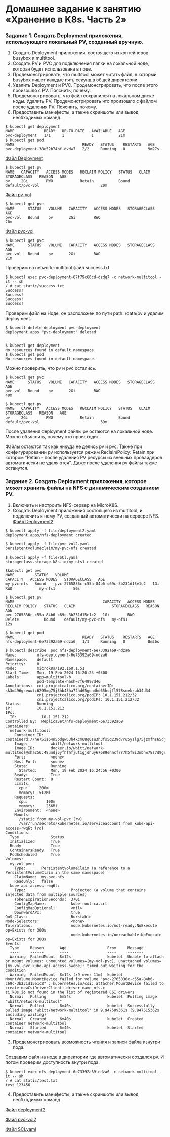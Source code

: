 # Домашнее задание к занятию «Хранение в K8s. Часть 2»
### Задание 1. Создать Deployment приложения, использующего локальный PV, созданный вручную.
1) Создать Deployment приложения, состоящего из контейнеров busybox и multitool.
2) Создать PV и PVC для подключения папки на локальной ноде, которая будет использована в поде.
3) Продемонстрировать, что multitool может читать файл, в который busybox пишет каждые пять секунд в общей директории.
4) Удалить Deployment и PVC. Продемонстрировать, что после этого произошло с PV. Пояснить, почему.
5) Продемонстрировать, что файл сохранился на локальном диске ноды. Удалить PV. Продемонстрировать что произошло с файлом после удаления PV. Пояснить, почему.
6) Предоставить манифесты, а также скриншоты или вывод необходимых команд.
```
$ kubectl get deployment
NAME             READY   UP-TO-DATE   AVAILABLE   AGE
pvc-deployment   1/1     1            1           21m
$ kubectl get pod
NAME                              READY   STATUS    RESTARTS   AGE
pvc-deployment-38e52b74bf-dvdw7   2/2     Running   0          9m27s
```
[Файл Deployment](https://github.com/dikalov/devops-28/blob/main/kuber-homeworks/2.2%20/file%20/deployment.yaml)
```
$ kubectl get pv
NAME   CAPACITY   ACCESS MODES   RECLAIM POLICY   STATUS   CLAIM             STORAGECLASS   REASON   AGE
pv     2Gi        RWO            Retain           Bound    default/pvc-vol                           20m
```
[Файл pv-vol](https://github.com/dikalov/devops-28/blob/main/kuber-homeworks/2.2%20/file%20/pv-vol.yaml)
```
$ kubectl get pvc
NAME      STATUS   VOLUME   CAPACITY   ACCESS MODES   STORAGECLASS   AGE
pvc-vol   Bound    pv       2Gi        RWO                           20m
```
[Файл pvc-vol](https://github.com/dikalov/devops-28/blob/main/kuber-homeworks/2.2%20/file%20/pvc-vol.yaml)
```
$ kubectl get pvc
NAME      STATUS   VOLUME   CAPACITY   ACCESS MODES   STORAGECLASS   AGE
pvc-vol   Bound    pv       2Gi        RWO                           21m
```
Проверим на network-multitool файл success.txt.
```
$ kubectl exec pvc-deployment-67f79c66cd-dzdq7 -c network-multitool -it -- sh
/ # cat static/success.txt
Success!
Success!
Success!
Success!
```
Проверим файл на Ноде, он расположен по пути path: /data/pv и удалим deployment.
```
$ kubectl delete deployment pvc-deployment
deployment.apps "pvc-deployment" deleted


$ kubectl get deployment
No resources found in default namespace.
$ kubectl get pod
No resources found in default namespace.
```
Можно проверить, что pv и pvc остались.
```
$ kubectl get pvc
NAME      STATUS   VOLUME   CAPACITY   ACCESS MODES   STORAGECLASS   AGE
pvc-vol   Bound    pv       2Gi        RWO                           40m

$ kubectl get pv
NAME   CAPACITY   ACCESS MODES   RECLAIM POLICY   STATUS   CLAIM             STORAGECLASS   REASON   AGE
pv     2Gi        RWO            Retain           Bound    default/pvc-vol                           39m
```
После удаления deployment файлы pv остаются на локальной ноде. Можно объяснить, почему это происходит.

Файлы остаются так как никуда не делись pv и pvc. Также при конфигурировании pv используется режим ReclaimPolicy: Retain при котором "Retain - после удаления PV ресурсы из внешних провайдеров автоматически не удаляются". Даже после удаления pv файлы также останутся.

### Задание 2. Создать Deployment приложения, которое может хранить файлы на NFS с динамическим созданием PV.
1) Включить и настроить NFS-сервер на MicroK8S.
2) Создать Deployment приложения состоящего из multitool, и подключить к нему PV, созданный автоматически на сервере NFS.
[Файл Deployment2](https://github.com/dikalov/devops-28/blob/main/kuber-homeworks/2.2%20/file%20/deployment2.yaml)
```
$ kubectl apply -f file/deployment2.yaml 
deployment.apps/nfs-deployment created

$ kubectl apply -f file/pvc-vol2.yaml 
persistentvolumeclaim/my-pvc-nfs created

$ kubectl apply -f file/SCl.yaml 
storageclass.storage.k8s.io/my-nfs1 created

$kubectl get pvc
NAME         STATUS   VOLUME                                     CAPACITY   ACCESS MODES   STORAGECLASS   AGE
my-pvc-nfs   Bound    pvc-2765836c-c55a-84b6-c69c-3b231d15e1c2   1Gi        RWO            my-nfs1        50s

$ kubectl get pv
NAME                                       CAPACITY   ACCESS MODES   RECLAIM POLICY   STATUS   CLAIM                STORAGECLASS   REASON   AGE
pvc-2765836c-c55a-84b6-c69c-3b231d15e1c2   1Gi        RWO            Delete           Bound    default/my-pvc-nfs   my-nfs1                 12s
```
```
$ kubectl get pod
NAME                              READY   STATUS    RESTARTS   AGE
nfs-deployment-6e73392a69-ndza6   1/1     Running   0          8m26s

$ kubectl describe  pod nfs-deployment-6e73392a69-ndza6
Name:         nfs-deployment-6e73392a69-ndza6
Namespace:    default
Priority:     0
Node:         microk8s/192.168.1.51
Start Time:   Mon, 19 Feb 2024 16:20:23 +0300
Labels:       app=multitool-b
              pod-template-hash=7f64997d46
Annotations:  cni.projectcalico.org/containerID: sk3m496gseuwtc6295mg75j3hb45ha72hd65gen4hd65hsjfl578snekrub34d34
              cni.projectcalico.org/podIP: 10.1.151.212/32
              cni.projectcalico.org/podIPs: 10.1.151.212/32
Status:       Running
IP:           10.1.151.212
IPs:
  IP:           10.1.151.212
Controlled By:  ReplicaSet/nfs-deployment-6e73392a69
Containers:
  network-multitool:
    Container ID:   containerd://he75is64n5bdgw53h4kcm68q0su3h3fs5q239d7ru5yslg75jzmfhs65djvn37r46
    Image:          wbitt/network-multitool
    Image ID:       docker.io/wbitt/network-multitool@sha256:48undj5yfhfhfjutigjdhuy67689ehncf7r7h5f8i3nbhw78s7d9g9gjtjtjgkv5
    Port:           <none>
    Host Port:      <none>
    State:          Running
      Started:      Mon, 19 Feb 2024 16:24:56 +0300
    Ready:          True
    Restart Count:  0
    Limits:
      cpu:     200m
      memory:  512Mi
    Requests:
      cpu:        100m
      memory:     256Mi
    Environment:  <none>
    Mounts:
      /static from my-vol-pvc (rw)
      /var/run/secrets/kubernetes.io/serviceaccount from kube-api-access-rwq6t (ro)
Conditions:
  Type              Status
  Initialized       True
  Ready             True
  ContainersReady   True
  PodScheduled      True
Volumes:
  my-vol-pvc:
    Type:       PersistentVolumeClaim (a reference to a PersistentVolumeClaim in the same namespace)
    ClaimName:  my-pvc-nfs
    ReadOnly:   false
  kube-api-access-rwq6t:
    Type:                    Projected (a volume that contains injected data from multiple sources)
    TokenExpirationSeconds:  3701
    ConfigMapName:           kube-root-ca.crt
    ConfigMapOptional:       <nil>
    DownwardAPI:             true
QoS Class:                   Burstable
Node-Selectors:              <none>
Tolerations:                 node.kubernetes.io/not-ready:NoExecute op=Exists for 300s
                             node.kubernetes.io/unreachable:NoExecute op=Exists for 300s
Events:
  Type     Reason       Age                  From     Message
  ----     ------       ----                 ----     -------
  Warning  FailedMount  8m12s                kubelet  Unable to attach or mount volumes: unmounted volumes=[my-vol-pvc], unattached volumes=[my-vol-pvc kube-api-access-swe6e]: timed out waiting for the condition
  Warning  FailedMount  8m12s (x9 over 11m)  kubelet  MountVolume.MountDevice failed for volume "pvc-2765836c-c55a-84b6-c69c-3b231d15e1c2" : kubernetes.io/csi: attacher.MountDevice failed to create newCsiDriverClient: driver name nfs.c
si.k8s.io not found in the list of registered CSI drivers
  Normal   Pulling      6m54s                kubelet  Pulling image "wbitt/network-multitool"
  Normal   Pulled       6m40s                kubelet  Successfully pulled image "wbitt/network-multitool" in 9.947509361s (9.947515362s including waiting)
  Normal   Created      6m40s                kubelet  Created container network-multitool
  Normal   Started      6m40s                kubelet  Started container network-multitool
```
3) Продемонстрировать возможность чтения и записи файла изнутри пода.

Создадим файл на ноде в директории где автоматически создался pv. И потом проверим доступность внутри пода.
```
$ kubectl exec nfs-deployment-6e73392a69-ndza6 -c network-multitool -it -- sh
/ # cat static/test.txt
test 123456
```
4) Предоставить манифесты, а также скриншоты или вывод необходимых команд.

[Файл deployment2](https://github.com/dikalov/devops-28/blob/main/kuber-homeworks/2.2%20/file%20/deployment2.yamlhttps://github.com/dikalov/devops-28/blob/main/kuber-homeworks/2.2%20/file%20/deployment2.yaml)

[Файл pvc-vol2](https://github.com/dikalov/devops-28/blob/main/kuber-homeworks/2.2%20/file%20/pvc-vol2.yaml)

[Файл SCl.yaml](https://github.com/dikalov/devops-28/blob/main/kuber-homeworks/2.2%20/file%20/SCl.yaml)




